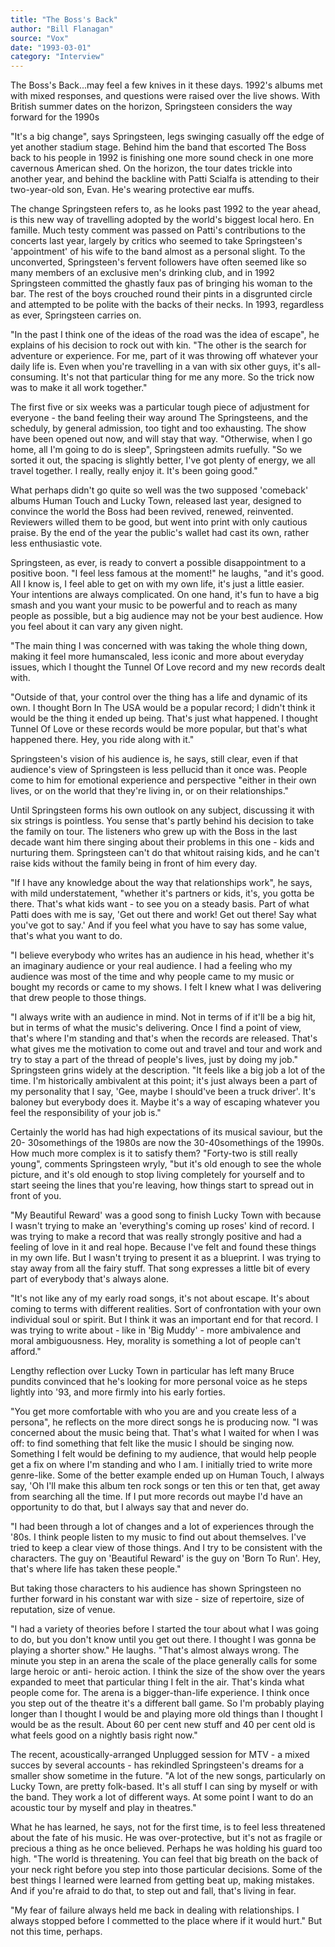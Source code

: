 ```yaml
---
title: "The Boss's Back"
author: "Bill Flanagan"
source: "Vox"
date: "1993-03-01"
category: "Interview"
---
```


The Boss's Back...may feel a few knives in it these days. 1992's albums met with mixed responses, and questions were raised over the live shows. With British summer dates on the horizon, Springsteen considers the way forward for the 1990s

"It's a big change", says Springsteen, legs swinging casually off the edge of yet another stadium stage. Behind him the band that escorted The Boss back to his people in 1992 is finishing one more sound check in one more cavernous American shed. On the horizon, the tour dates trickle into another year, and behind the backline with Patti Scialfa is attending to their two-year-old son, Evan. He's wearing protective ear muffs.

The change Springsteen refers to, as he looks past 1992 to the year ahead, is this new way of travelling adopted by the world's biggest local hero. En famille. Much testy comment was passed on Patti's contributions to the concerts last year, largely by critics who seemed to take Springsteen's 'appointment' of his wife to the band almost as a personal slight. To the unconverted, Springsteen's fervent followers have often seemed like so many members of an exclusive men's drinking club, and in 1992 Springsteen committed the ghastly faux pas of bringing his woman to the bar. The rest of the boys crouched round their pints in a disgrunted circle and attempted to be polite with the backs of their necks. In 1993, regardless as ever, Springsteen carries on.

"In the past I think one of the ideas of the road was the idea of escape", he explains of his decision to rock out with kin. "The other is the search for adventure or experience. For me, part of it was throwing off whatever your daily life is. Even when you're travelling in a van with six other guys, it's all- consuming. It's not that particular thing for me any more. So the trick now was to make it all work together."

The first five or six weeks was a particular tough piece of adjustment for everyone - the band feeling their way around The Springsteens, and the scheduly, by general admission, too tight and too exhausting. The show have been opened out now, and will stay that way. "Otherwise, when I go home, all I'm going to do is sleep", Springsteen admits ruefully. "So we sorted it out, the spacing is slightly better, I've got plenty of energy, we all travel together. I really, really enjoy it. It's been going good."

What perhaps didn't go quite so well was the two supposed 'comeback' albums Human Touch and Lucky Town, released last year, designed to convince the world the Boss had been revived, renewed, reinvented. Reviewers willed them to be good, but went into print with only cautious praise. By the end of the year the public's wallet had cast its own, rather less enthusiastic vote.

Springsteen, as ever, is ready to convert a possible disappointment to a positive boon. "I feel less famous at the moment!" he laughs, "and it's good. All I know is, I feel able to get on with my own life, it's just a little easier. Your intentions are always complicated. On one hand, it's fun to have a big smash and you want your music to be powerful and to reach as many people as possible, but a big audience may not be your best audience. How you feel about it can vary any given night.

"The main thing I was concerned with was taking the whole thing down, making it feel more humanscaled, less iconic and more about everyday issues, which I thought the Tunnel Of Love record and my new records dealt with.

"Outside of that, your control over the thing has a life and dynamic of its own. I thought Born In The USA would be a popular record; I didn't think it would be the thing it ended up being. That's just what happened. I thought Tunnel Of Love or these records would be more popular, but that's what happened there. Hey, you ride along with it."

Springsteen's vision of his audience is, he says, still clear, even if that audience's view of Springsteen is less pellucid than it once was. People come to him for emotional experience and perspective "either in their own lives, or on the world that they're living in, or on their relationships."

Until Springsteen forms his own outlook on any subject, discussing it with six strings is pointless. You sense that's partly behind his decision to take the family on tour. The listeners who grew up with the Boss in the last decade want him there singing about their problems in this one - kids and nurturing them. Springsteen can't do that whitout raising kids, and he can't raise kids without the family being in front of him every day.

"If I have any knowledge about the way that relationships work", he says, with mild understatement, "whether it's partners or kids, it's, you gotta be there. That's what kids want - to see you on a steady basis. Part of what Patti does with me is say, 'Get out there and work! Get out there! Say what you've got to say.' And if you feel what you have to say has some value, that's what you want to do.

"I believe everybody who writes has an audience in his head, whether it's an imaginary audience or your real audience. I had a feeling who my audience was most of the time and why people came to my music or bought my records or came to my shows. I felt I knew what I was delivering that drew people to those things.

"I always write with an audience in mind. Not in terms of if it'll be a big hit, but in terms of what the music's delivering. Once I find a point of view, that's where I'm standing and that's when the records are released. That's what gives me the motivation to come out and travel and tour and work and try to stay a part of the thread of people's lives, just by doing my job." Springsteen grins widely at the description. "It feels like a big job a lot of the time. I'm historically ambivalent at this point; it's just always been a part of my personality that I say, 'Gee, maybe I should've been a truck driver'. It's baloney but everybody does it. Maybe it's a way of escaping whatever you feel the responsibility of your job is."

Certainly the world has had high expectations of its musical saviour, but the 20- 30somethings of the 1980s are now the 30-40somethings of the 1990s. How much more complex is it to satisfy them? "Forty-two is still really young", comments Springsteen wryly, "but it's old enough to see the whole picture, and it's old enough to stop living completely for yourself and to start seeing the lines that you're leaving, how things start to spread out in front of you.

"My Beautiful Reward' was a good song to finish Lucky Town with because I wasn't trying to make an 'everything's coming up roses' kind of record. I was trying to make a record that was really strongly positive and had a feeling of love in it and real hope. Because I've felt and found these things in my own life. But I wasn't trying to present it as a blueprint. I was trying to stay away from all the fairy stuff. That song expresses a little bit of every part of everybody that's always alone.

"It's not like any of my early road songs, it's not about escape. It's about coming to terms with different realities. Sort of confrontation with your own individual soul or spirit. But I think it was an important end for that record. I was trying to write about - like in 'Big Muddy' - more ambivalence and moral ambiguousness. Hey, morality is something a lot of people can't afford."

Lengthy reflection over Lucky Town in particular has left many Bruce pundits convinced that he's looking for more personal voice as he steps lightly into '93, and more firmly into his early forties.

"You get more comfortable with who you are and you create less of a persona", he reflects on the more direct songs he is producing now. "I was concerned about the music being that. That's what I waited for when I was off: to find something that felt like the music I should be singing now. Something I felt would be defining to my audience, that would help people get a fix on where I'm standing and who I am. I initially tried to write more genre-like. Some of the better example ended up on Human Touch, I always say, 'Oh I'll make this album ten rock songs or ten this or ten that, get away from searching all the time. If I put more records out maybe I'd have an opportunity to do that, but I always say that and never do.

"I had been through a lot of changes and a lot of experiences through the '80s. I think people listen to my music to find out about themselves. I've tried to keep a clear view of those things. And I try to be consistent with the characters. The guy on 'Beautiful Reward' is the guy on 'Born To Run'. Hey, that's where life has taken these people."

But taking those characters to his audience has shown Springsteen no further forward in his constant war with size - size of repertoire, size of reputation, size of venue.

"I had a variety of theories before I started the tour about what I was going to do, but you don't know until you get out there. I thought I was gonna be playing a shorter show." He laughs. "That's almost always wrong. The minute you step in an arena the scale of the place generally calls for some large heroic or anti- heroic action. I think the size of the show over the years expanded to meet that particular thing I felt in the air. That's kinda what people come for. The arena is a bigger-than-life experience. I think once you step out of the theatre it's a different ball game. So I'm probably playing longer than I thought I would be and playing more old things than I thought I would be as the result. About 60 per cent new stuff and 40 per cent old is what feels good on a nightly basis right now."

The recent, acoustically-arranged Unplugged session for MTV - a mixed succes by several accounts - has rekindled Springsteen's dreams for a smaller show sometime in the future. "A lot of the new songs, particularly on Lucky Town, are pretty folk-based. It's all stuff I can sing by myself or with the band. They work a lot of different ways. At some point I want to do an acoustic tour by myself and play in theatres."

What he has learned, he says, not for the first time, is to feel less threatened about the fate of his music. He was over-protective, but it's not as fragile or precious a thing as he once believed. Perhaps he was holding his guard too high. "The world is threatening. You can feel that big breath on the back of your neck right before you step into those particular decisions. Some of the best things I learned were learned from getting beat up, making mistakes. And if you're afraid to do that, to step out and fall, that's living in fear.

"My fear of failure always held me back in dealing with relationships. I always stopped before I commetted to the place where if it would hurt." But not this time, perhaps.